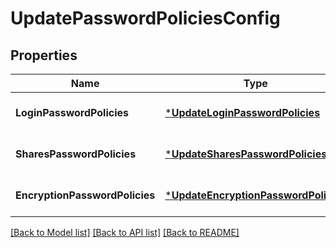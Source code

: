 # UpdatePasswordPoliciesConfig

## Properties
Name | Type | Description | Notes
------------ | ------------- | ------------- | -------------
**LoginPasswordPolicies** | [***UpdateLoginPasswordPolicies**](UpdateLoginPasswordPolicies.md) |  | [optional] [default to null]
**SharesPasswordPolicies** | [***UpdateSharesPasswordPolicies**](UpdateSharesPasswordPolicies.md) |  | [optional] [default to null]
**EncryptionPasswordPolicies** | [***UpdateEncryptionPasswordPolicies**](UpdateEncryptionPasswordPolicies.md) |  | [optional] [default to null]

[[Back to Model list]](../README.md#documentation-for-models) [[Back to API list]](../README.md#documentation-for-api-endpoints) [[Back to README]](../README.md)


